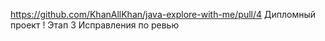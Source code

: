 https://github.com/KhanAllKhan/java-explore-with-me/pull/4
Дипломный проект !
Этап 3 
Исправления по ревью
